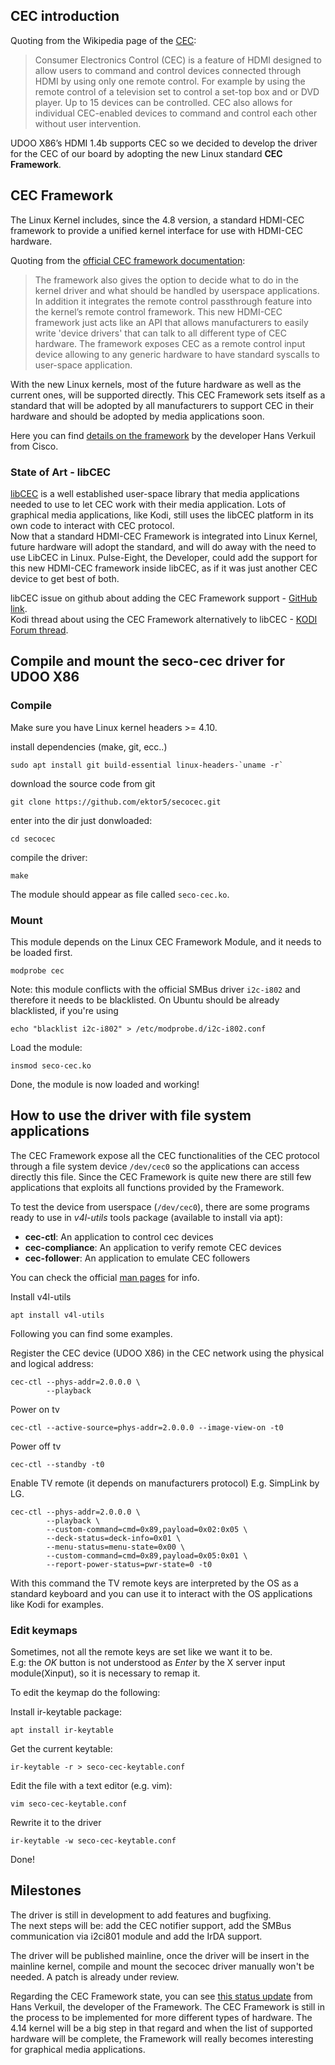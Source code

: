 ## CEC introduction

Quoting from the Wikipedia page of the [CEC](https://en.wikipedia.org/wiki/Consumer_Electronics_Control):

> Consumer Electronics Control (CEC) is a feature of HDMI designed to allow users to command and control devices connected through HDMI by using only one remote control. For example by using the remote control of a television set to control a set-top box and or DVD player. Up to 15 devices can be controlled. CEC also allows for individual CEC-enabled devices to command and control each other without user intervention.

UDOO X86’s HDMI 1.4b supports CEC so we decided to develop the driver for the CEC of our board by adopting the new Linux standard **CEC Framework**.

## CEC Framework
The Linux Kernel includes, since the 4.8 version, a standard HDMI-CEC framework to provide a unified kernel interface for use with HDMI-CEC hardware.  

Quoting from the [official CEC framework documentation](https://www.kernel.org/doc/html/v4.11/media/kapi/cec-core.html#):
> The framework also gives the option to decide what to do in the kernel driver and what should be handled by userspace applications. In addition it integrates the remote control passthrough feature into the kernel’s remote control framework.
This new HDMI-CEC framework just acts like an API that allows manufacturers to easily write 'device drivers' that can talk to all different type of CEC hardware. The framework exposes CEC as a remote control input device allowing to any generic hardware to have standard syscalls to user-space application.

With the new Linux kernels, most of the future hardware as well as the current ones, will be supported directly.
This CEC Framework sets itself as a standard that will be adopted by all manufacturers to support CEC in their hardware and should be adopted by media applications soon.  

Here you can find [details on the framework](http://events.linuxfoundation.org/sites/events/files/slides/cec-wide_1.pdf) by the developer Hans Verkuil from Cisco.


### State of Art - libCEC
[libCEC](http://libcec.pulse-eight.com/) is a well established user-space library that media applications needed to use to let CEC work with their media application.
Lots of graphical media applications, like Kodi, still uses the libCEC platform in its own code to interact with CEC protocol.  
Now that a standard HDMI-CEC Framework is integrated into Linux Kernel, future hardware will adopt the standard, and will do away with the need to use LibCEC in Linux. Pulse-Eight, the Developer, could add the support for this new HDMI-CEC framework inside libCEC, as if it was just another CEC device to get best of both.

libCEC issue on github about adding the CEC Framework support - [GitHub link](https://github.com/Pulse-Eight/libcec/issues/67).  
Kodi thread about using the CEC Framework alternatively to libCEC - [KODI Forum thread](http://forum.kodi.tv/showthread.php?tid=293256).

## Compile and mount the seco-cec driver for UDOO X86

### Compile

Make sure you have Linux kernel headers >= 4.10.

install dependencies (make, git, ecc..)

    sudo apt install git build-essential linux-headers-`uname -r`

download the source code from git

    git clone https://github.com/ektor5/secocec.git

enter into the dir just donwloaded:

    cd secocec

compile the driver:

    make

The module should appear as file called `seco-cec.ko`.

### Mount

This module depends on the Linux CEC Framework Module, and it needs to be loaded first.

    modprobe cec

Note: this module conflicts with the official SMBus driver `i2c-i802` and therefore it needs to be blacklisted. On Ubuntu should be already blacklisted, if you're using

    echo "blacklist i2c-i802" > /etc/modprobe.d/i2c-i802.conf

Load the module:

    insmod seco-cec.ko

Done, the module is now loaded and working!

## How to use the driver with file system applications
The CEC Framework expose all the CEC functionalities of the CEC protocol through a file system device `/dev/cec0` so the applications can access directly this file.
Since the CEC Framework is quite new there are still few applications that exploits all functions provided by the Framework.

To test the device from userspace (`/dev/cec0`), there are some programs ready to use in *v4l-utils* tools package (available to install via apt):

* **cec-ctl**: An application to control cec devices
* **cec-compliance**: An application to verify remote CEC devices
* **cec-follower**: An application to emulate CEC followers  

You can check the official [man pages](https://www.mankier.com/package/v4l-utils) for info.

Install v4l-utils

    apt install v4l-utils

Following you can find some examples.

Register the CEC device (UDOO X86) in the CEC network using the physical and logical address:
```
cec-ctl --phys-addr=2.0.0.0 \
        --playback
```

Power on tv

    cec-ctl --active-source=phys-addr=2.0.0.0 --image-view-on -t0

Power off tv

    cec-ctl --standby -t0

Enable TV remote (it depends on manufacturers protocol)
E.g. SimpLink by LG.
```
cec-ctl --phys-addr=2.0.0.0 \
        --playback \
        --custom-command=cmd=0x89,payload=0x02:0x05 \
        --deck-status=deck-info=0x01 \
        --menu-status=menu-state=0x00 \
        --custom-command=cmd=0x89,payload=0x05:0x01 \
        --report-power-status=pwr-state=0 -t0
```
With this command the TV remote keys are interpreted by the OS as a standard keyboard and you can use it to interact with the OS applications like Kodi for examples.

### Edit keymaps
Sometimes, not all the remote keys are set like we want it to be.  
E.g: the *OK* button is not understood as *Enter* by the X server input module(Xinput), so it is necessary to remap it.  

To edit the keymap do the following:

Install ir-keytable package:

    apt install ir-keytable

Get the current keytable:

    ir-keytable -r > seco-cec-keytable.conf

Edit the file with a text editor (e.g. vim):

    vim seco-cec-keytable.conf

Rewrite it to the driver

    ir-keytable -w seco-cec-keytable.conf

Done!

## Milestones

The driver is still in development to add features and bugfixing.  
The next steps will be: add the CEC notifier support, add the SMBus communication via i2ci801 module and add the IrDA support.  

The driver will be published mainline, once the driver will be insert in the mainline kernel, compile and mount the secocec driver manually won't be needed. A patch is already under review.

Regarding the CEC Framework state, you can see [this status update](https://hverkuil.home.xs4all.nl/cec-status.txt) from Hans Verkuil, the developer of the Framework.
The CEC Framework is still in the process to be implemented for more different types of hardware. The 4.14 kernel will be a big step in that regard and when the list of supported hardware will be complete, the Framework will really becomes interesting for graphical media applications.
